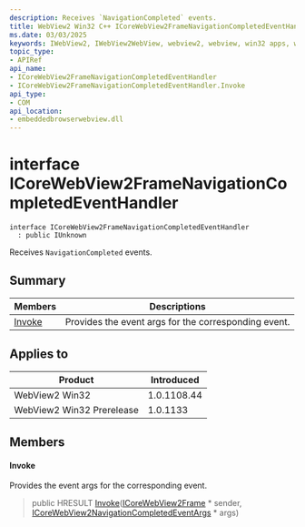 ```yaml
---
description: Receives `NavigationCompleted` events.
title: WebView2 Win32 C++ ICoreWebView2FrameNavigationCompletedEventHandler
ms.date: 03/03/2025
keywords: IWebView2, IWebView2WebView, webview2, webview, win32 apps, win32, edge, ICoreWebView2, ICoreWebView2Controller, browser control, edge html, ICoreWebView2FrameNavigationCompletedEventHandler
topic_type: 
- APIRef
api_name:
- ICoreWebView2FrameNavigationCompletedEventHandler
- ICoreWebView2FrameNavigationCompletedEventHandler.Invoke
api_type:
- COM
api_location:
- embeddedbrowserwebview.dll
---
```


# interface ICoreWebView2FrameNavigationCompletedEventHandler

```
interface ICoreWebView2FrameNavigationCompletedEventHandler
  : public IUnknown
```

Receives `NavigationCompleted` events.

## Summary

 Members                        | Descriptions
--------------------------------|---------------------------------------------
[Invoke](#invoke) | Provides the event args for the corresponding event.

## Applies to

Product                         | Introduced
--------------------------------|---------------------------------------------
WebView2 Win32            |    1.0.1108.44
WebView2 Win32 Prerelease |    1.0.1133

## Members

#### Invoke

Provides the event args for the corresponding event.

> public HRESULT [Invoke](#invoke)([ICoreWebView2Frame](icorewebview2frame.md#icorewebview2frame) * sender, [ICoreWebView2NavigationCompletedEventArgs](icorewebview2navigationcompletedeventargs.md#icorewebview2navigationcompletedeventargs) * args)

